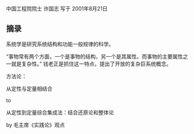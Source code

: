 中国工程院院士 许国志 写于 2001年8月21日

## 摘录

系统学是研究系统结构和功能一般规律的科学。

“事物常有两个方面，一个是事物的结构，另一个是其属性。而事物的主要属性之一就是复杂性。” 钱老正是抓住这一特点，提出了开放的复杂巨系统概念。

方法论：

从定性与定量相结合

to  

从定性到定量综合集成法：结合还原论和整体论

by 毛主席《实践论》观点

